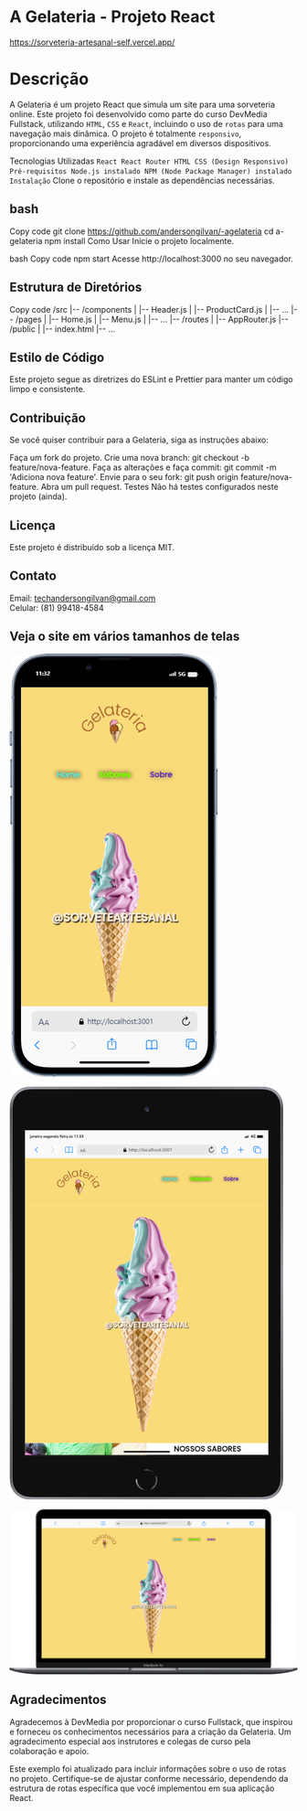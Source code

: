 # A Gelateria - Projeto React

<https://sorveteria-artesanal-self.vercel.app/>

# Descrição
A Gelateria é um projeto React que simula um site para uma sorveteria online. Este projeto foi desenvolvido como parte do curso DevMedia Fullstack, utilizando `HTML`, ``CSS`` e ``React``, incluindo o uso de ``rotas`` para uma navegação mais dinâmica. O projeto é totalmente ``responsivo``, proporcionando uma experiência agradável em diversos dispositivos.



Tecnologias Utilizadas
``React
React Router
HTML
CSS (Design Responsivo)
Pré-requisitos
Node.js instalado
NPM (Node Package Manager) instalado
Instalação``
Clone o repositório e instale as dependências necessárias.

## bash
Copy code
git clone https://github.com/andersongilvan/-agelateria
cd a-gelateria
npm install
Como Usar
Inicie o projeto localmente.

bash
Copy code
npm start
Acesse http://localhost:3000 no seu navegador.

## Estrutura de Diretórios

Copy code
/src
|-- /components
|   |-- Header.js
|   |-- ProductCard.js
|   |-- ...
|-- /pages
|   |-- Home.js
|   |-- Menu.js
|   |-- ...
|-- /routes
|   |-- AppRouter.js
|-- /public
|   |-- index.html
|-- ...
## Estilo de Código
Este projeto segue as diretrizes do ESLint e Prettier para manter um código limpo e consistente.

## Contribuição
Se você quiser contribuir para a Gelateria, siga as instruções abaixo:

Faça um fork do projeto.
Crie uma nova branch: git checkout -b feature/nova-feature.
Faça as alterações e faça commit: git commit -m 'Adiciona nova feature'.
Envie para o seu fork: git push origin feature/nova-feature.
Abra um pull request.
Testes
Não há testes configurados neste projeto (ainda).

## Licença
Este projeto é distribuído sob a licença MIT.

## Contato
Email: techandersongilvan@gmail.com<br/>
Celular: (81) 99418-4584

## Veja o site em vários tamanhos de telas

![Alt text](<public/assets/mobile (6).png>)

![Alt text](<public/assets/mobile (7).png>)

![Alt text](<public/assets/mobile (8).png>)




## Agradecimentos
Agradecemos à DevMedia por proporcionar o curso Fullstack, que inspirou e forneceu os conhecimentos necessários para a criação da Gelateria. Um agradecimento especial aos instrutores e colegas de curso pela colaboração e apoio.

Este exemplo foi atualizado para incluir informações sobre o uso de rotas no projeto. Certifique-se de ajustar conforme necessário, dependendo da estrutura de rotas específica que você implementou em sua aplicação React.





